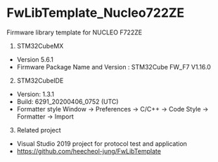 # FwLibTemplate_Nucleo722ZE
Firmware library template for NUCLEO F722ZE

1. STM32CubeMX
- Version 5.6.1
- Firmware Package Name and Version : STM32Cube FW_F7 V1.16.0

2. STM32CubeIDE
- Version: 1.3.1 
- Build: 6291_20200406_0752 (UTC)
- Formatter style
  Window -> Preferences -> C/C++ -> Code Style -> Formatter -> Import
  
3. Related project
- Visual Studio 2019 project for protocol test and application
- https://github.com/heecheol-jung/FwLibTemplate
